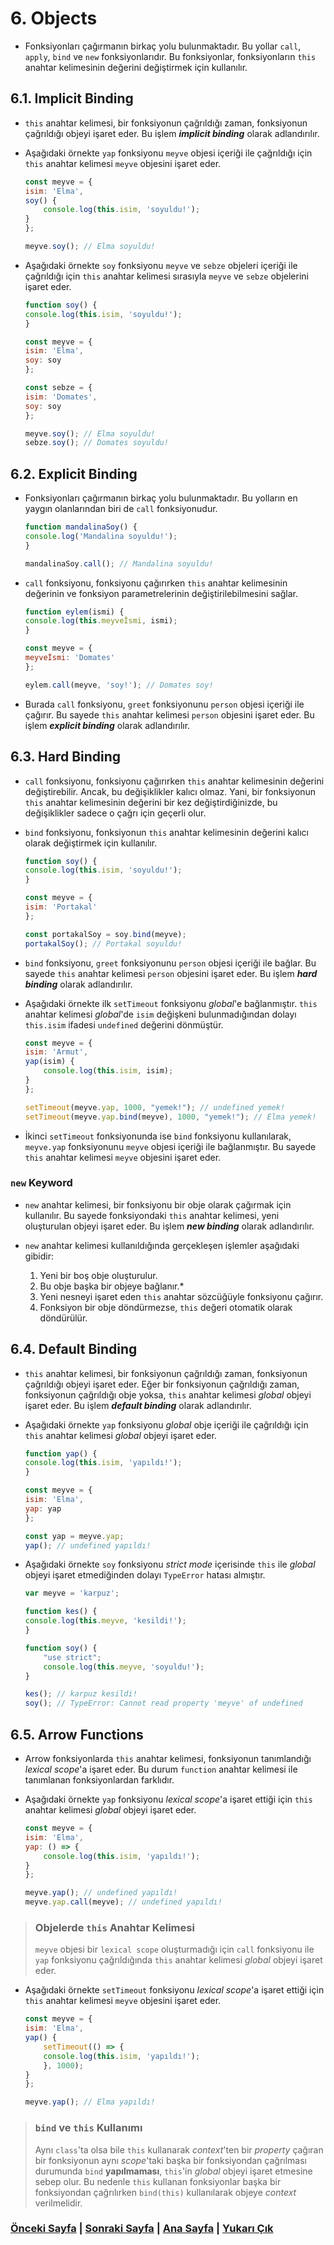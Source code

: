 # 6. Objects

- Fonksiyonları çağırmanın birkaç yolu bulunmaktadır. Bu yollar `call`, `apply`, `bind` ve `new` fonksiyonlarıdır. Bu fonksiyonlar, fonksiyonların `this` anahtar kelimesinin değerini değiştirmek için kullanılır.

## 6.1. Implicit Binding

- `this` anahtar kelimesi, bir fonksiyonun çağrıldığı zaman, fonksiyonun çağrıldığı objeyi işaret eder. Bu işlem ***implicit binding*** olarak adlandırılır.
- Aşağıdaki örnekte `yap` fonksiyonu `meyve` objesi içeriği ile çağrıldığı için `this` anahtar kelimesi `meyve` objesini işaret eder.

    ```javascript
    const meyve = {
    isim: 'Elma',
    soy() {
        console.log(this.isim, 'soyuldu!');
    }
    };

    meyve.soy(); // Elma soyuldu!
    ```

- Aşağıdaki örnekte `soy` fonksiyonu `meyve` ve `sebze` objeleri içeriği ile çağrıldığı için `this` anahtar kelimesi sırasıyla `meyve` ve `sebze` objelerini işaret eder.

    ```javascript
    function soy() {
    console.log(this.isim, 'soyuldu!');
    }

    const meyve = {
    isim: 'Elma',
    soy: soy
    };

    const sebze = {
    isim: 'Domates',
    soy: soy
    };

    meyve.soy(); // Elma soyuldu!
    sebze.soy(); // Domates soyuldu!
    ```

## 6.2. Explicit Binding

- Fonksiyonları çağırmanın birkaç yolu bulunmaktadır. Bu yolların en yaygın olanlarından biri de `call` fonksiyonudur.

    ```javascript
    function mandalinaSoy() {
    console.log('Mandalina soyuldu!');
    }

    mandalinaSoy.call(); // Mandalina soyuldu!
    ```

- `call` fonksiyonu, fonksiyonu çağırırken `this` anahtar kelimesinin değerinin  ve fonksiyon parametrelerinin değiştirilebilmesini sağlar.

    ```javascript
    function eylem(ismi) {
    console.log(this.meyveİsmi, ismi);
    }

    const meyve = {
    meyveİsmi: 'Domates'
    };

    eylem.call(meyve, 'soy!'); // Domates soy! 
    ```

- Burada `call` fonksiyonu, `greet` fonksiyonunu `person` objesi içeriği ile çağırır. Bu sayede `this` anahtar kelimesi `person` objesini işaret eder. Bu işlem ***explicit binding*** olarak adlandırılır.

## 6.3. Hard Binding

- `call` fonksiyonu, fonksiyonu çağırırken `this` anahtar kelimesinin değerini değiştirebilir. Ancak, bu değişiklikler kalıcı olmaz. Yani, bir fonksiyonun `this` anahtar kelimesinin değerini bir kez değiştirdiğinizde, bu değişiklikler sadece o çağrı için geçerli olur.
- `bind` fonksiyonu, fonksiyonun `this` anahtar kelimesinin değerini kalıcı olarak değiştirmek için kullanılır.

    ```javascript
    function soy() {
    console.log(this.isim, 'soyuldu!');
    }

    const meyve = {
    isim: 'Portakal'
    };

    const portakalSoy = soy.bind(meyve);
    portakalSoy(); // Portakal soyuldu!
    ```

- `bind` fonksiyonu, `greet` fonksiyonunu `person` objesi içeriği ile bağlar. Bu sayede `this` anahtar kelimesi `person` objesini işaret eder. Bu işlem ***hard binding*** olarak adlandırılır.
- Aşağıdaki örnekte ilk `setTimeout` fonksiyonu *global*'e bağlanmıştır. `this` anahtar kelimesi *global*'de `isim` değişkeni bulunmadığından dolayı `this.isim` ifadesi `undefined` değerini dönmüştür.
  
    ```javascript
    const meyve = {
    isim: 'Armut',
    yap(isim) {
        console.log(this.isim, isim);
    }
    };

    setTimeout(meyve.yap, 1000, "yemek!"); // undefined yemek!
    setTimeout(meyve.yap.bind(meyve), 1000, "yemek!"); // Elma yemek!
    ```

- İkinci `setTimeout` fonksiyonunda ise `bind` fonksiyonu kullanılarak, `meyve.yap` fonksiyonunu `meyve` objesi içeriği ile bağlanmıştır. Bu sayede `this` anahtar kelimesi `meyve` objesini işaret eder.

### `new` Keyword

- `new` anahtar kelimesi, bir fonksiyonu bir obje olarak çağırmak için kullanılır. Bu sayede fonksiyondaki `this` anahtar kelimesi, yeni oluşturulan objeyi işaret eder. Bu işlem ***new binding*** olarak adlandırılır.

- `new` anahtar kelimesi kullanıldığında gerçekleşen işlemler aşağıdaki gibidir:

  1. Yeni bir boş obje oluşturulur.
  2. Bu obje başka bir objeye bağlanır.*
  3. Yeni nesneyi işaret eden `this` anahtar sözcüğüyle fonksiyonu çağırır.
  4. Fonksiyon bir obje döndürmezse, `this` değeri otomatik olarak döndürülür.

## 6.4. Default Binding

- `this` anahtar kelimesi, bir fonksiyonun çağrıldığı zaman, fonksiyonun çağrıldığı objeyi işaret eder. Eğer bir fonksiyonun çağrıldığı zaman, fonksiyonun çağrıldığı obje yoksa, `this` anahtar kelimesi *global* objeyi işaret eder. Bu işlem ***default binding*** olarak adlandırılır.
- Aşağıdaki örnekte `yap` fonksiyonu *global* obje içeriği ile çağrıldığı için `this` anahtar kelimesi *global* objeyi işaret eder.

    ```javascript
    function yap() {
    console.log(this.isim, 'yapıldı!');
    }

    const meyve = {
    isim: 'Elma',
    yap: yap
    };

    const yap = meyve.yap;
    yap(); // undefined yapıldı!
    ```

- Aşağıdaki örnekte `soy` fonksiyonu *strict mode* içerisinde `this` ile *global* objeyi işaret etmediğinden dolayı `TypeError` hatası almıştır.

    ```javascript
    var meyve = 'karpuz'; 

    function kes() {
    console.log(this.meyve, 'kesildi!');
    }

    function soy() {
        "use strict";
        console.log(this.meyve, 'soyuldu!');
    }

    kes(); // karpuz kesildi!
    soy(); // TypeError: Cannot read property 'meyve' of undefined
    ```

## 6.5. Arrow Functions

- Arrow fonksiyonlarda `this` anahtar kelimesi, fonksiyonun tanımlandığı *lexical scope*'a işaret eder. Bu durum `function` anahtar kelimesi ile tanımlanan fonksiyonlardan farklıdır.
- Aşağıdaki örnekte `yap` fonksiyonu *lexical scope*'a işaret ettiği için `this` anahtar kelimesi *global* objeyi işaret eder.

    ```javascript
    const meyve = {
    isim: 'Elma',
    yap: () => {
        console.log(this.isim, 'yapıldı!');
    }
    };

    meyve.yap(); // undefined yapıldı!
    meyve.yap.call(meyve); // undefined yapıldı!
    ```

> ### Objelerde `this` Anahtar Kelimesi
>  
> `meyve` objesi bir `lexical scope` oluşturmadığı için `call` fonksiyonu ile `yap` fonksiyonu çağrıldığında `this` anahtar kelimesi *global* objeyi işaret eder.

- Aşağıdaki örnekte `setTimeout` fonksiyonu *lexical scope*'a işaret ettiği için `this` anahtar kelimesi `meyve` objesini işaret eder.

    ```javascript
    const meyve = {
    isim: 'Elma',
    yap() {
        setTimeout(() => {
        console.log(this.isim, 'yapıldı!');
        }, 1000);
    }
    };

    meyve.yap(); // Elma yapıldı!
    ```

> ### `bind` ve `this` Kullanımı
>
> Aynı `class`'ta olsa bile `this` kullanarak *context*'ten bir *property* çağıran bir fonksiyonun aynı *scope*'taki başka bir fonksiyondan çağrılması durumunda `bind` **yapılmaması**, `this`'in *global* objeyi işaret etmesine sebep olur. Bu nedenle `this` kullanan fonksiyonlar başka bir fonksiyondan çağrılırken `bind(this)` kullanılarak objeye *context* verilmelidir.

### [Önceki Sayfa](./5_ENGINE.md) | [Sonraki Sayfa](./7_PROTOTYPES.md) | [Ana Sayfa](./README.md) | [Yukarı Çık](#6-objects)
